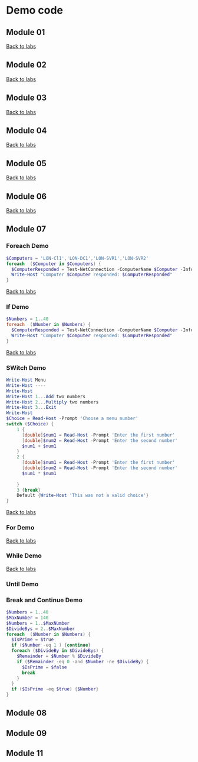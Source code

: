 # Demo code

## Module 01

[Back to labs](https://github.com/brentd09/AZ040Labs/blob/main/README.md#powershell-labs)
## Module 02

[Back to labs](https://github.com/brentd09/AZ040Labs/blob/main/README.md#powershell-labs)
## Module 03

[Back to labs](https://github.com/brentd09/AZ040Labs/blob/main/README.md#powershell-labs)
## Module 04

[Back to labs](https://github.com/brentd09/AZ040Labs/blob/main/README.md#powershell-labs)
## Module 05

[Back to labs](https://github.com/brentd09/AZ040Labs/blob/main/README.md#powershell-labs)
## Module 06

[Back to labs](https://github.com/brentd09/AZ040Labs/blob/main/README.md#powershell-labs)
## Module 07

### Foreach Demo

```PowerShell
$Computers = 'LON-Cl1','LON-DC1','LON-SVR1','LON-SVR2'
foreach  ($Computer in $Computers) {
  $ComputerResponded = Test-NetConnection -ComputerName $Computer -InformationLevel Quiet -WarningAction SilentlyContinue
  Write-Host "Computer $Computer responded: $ComputerResponded" 
}
```
[Back to labs](https://github.com/brentd09/AZ040Labs/blob/main/README.md#powershell-labs)

### If Demo

```PowerShell
$Numbers = 1..40
foreach  ($Number in $Numbers) {
  $ComputerResponded = Test-NetConnection -ComputerName $Computer -InformationLevel Quiet -WarningAction SilentlyContinue
  Write-Host "Computer $Computer responded: $ComputerResponded" 
}
```

[Back to labs](https://github.com/brentd09/AZ040Labs/blob/main/README.md#powershell-labs)
### SWitch Demo

```PowerShell
Write-Host Menu
Write-Host ----
Write-Host 
Write-Host 1...Add two numbers 
Write-Host 2...Multiply two numbers
Write-Host 3...Exit
Write-Host 
$Choice = Read-Host -Prompt 'Choose a menu number'
switch ($Choice) {
    1 {
      [double]$num1 = Read-Host -Prompt 'Enter the first number'
      [double]$num2 = Read-Host -Prompt 'Enter the second number'
      $num1 + $num1 
    }
    2 {
      [double]$num1 = Read-Host -Prompt 'Enter the first number'
      [double]$num2 = Read-Host -Prompt 'Enter the second number'
      $num1 * $num1 
    
    }
    3 {break}
    Default {Write-Host 'This was not a valid choice'}
}
```
[Back to labs](https://github.com/brentd09/AZ040Labs/blob/main/README.md#powershell-labs)
### For Demo

[Back to labs](https://github.com/brentd09/AZ040Labs/blob/main/README.md#powershell-labs)
### While Demo

[Back to labs](https://github.com/brentd09/AZ040Labs/blob/main/README.md#powershell-labs)
### Until Demo

### Break and Continue Demo

```PowerShell
$Numbers = 1..40
$MaxNumber = 140
$Numbers = 1..$MaxNumber
$DivideBys = 2..$MaxNumber
foreach  ($Number in $Numbers) {
  $IsPrime = $true
  if ($Number -eq 1 ) {continue}
  foreach ($DivideBy in $DivideBys) {
    $Remainder = $Number % $DivideBy
    if ($Remainder -eq 0 -and $Number -ne $DivideBy) {
      $IsPrime = $false
      break
    }
  }
  if ($IsPrime -eq $true) {$Number}
}
```
## Module 08

## Module 09

## Module 11
